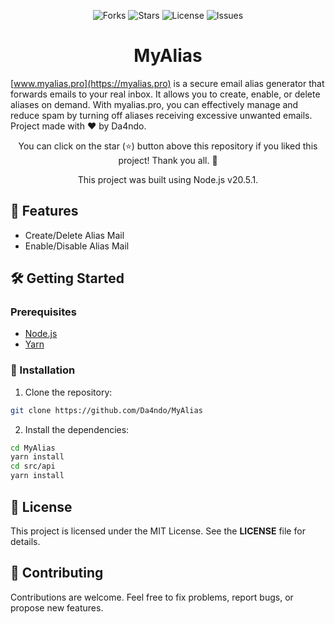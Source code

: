 <p align="center">
  <img src="https://img.shields.io/github/forks/Da4ndo/myalias?label=Forks&color=lime&logo=githubactions&logoColor=lime" alt="Forks">
  <img src="https://img.shields.io/github/stars/Da4ndo/myalias?label=Stars&color=yellow&logo=reverbnation&logoColor=yellow" alt="Stars">
  <img src="https://img.shields.io/github/license/Da4ndo/myalias?label=License&color=808080&logo=gitbook&logoColor=808080" alt="License">
  <img src="https://img.shields.io/github/issues/Da4ndo/myalias?label=Issues&color=red&logo=ifixit&logoColor=red" alt="Issues">
</p>

<h1 align="center">MyAlias</h1>

<p align="center">

[www.myalias.pro](https://myalias.pro) is a secure email alias generator that forwards emails to your real inbox. It allows you to create, enable, or delete aliases on demand. With myalias.pro, you can effectively manage and reduce spam by turning off aliases receiving excessive unwanted emails. Project made with ❤ by Da4ndo.
</p>
<p align="center">
  You can click on the star (⭐️) button above this repository if you liked this project! Thank you all. 🙏
</p>

<p align="center">
  This project was built using Node.js v20.5.1.
</p>

## 🚀 Features

- Create/Delete Alias Mail
- Enable/Disable Alias Mail

## 🛠️ Getting Started

### Prerequisites

- [Node.js](https://nodejs.org/en)
- [Yarn](https://classic.yarnpkg.com/en/docs/install#debian-stable)

### 🔧 Installation

1. Clone the repository:

```bash
git clone https://github.com/Da4ndo/MyAlias
```

2. Install the dependencies:

```bash
cd MyAlias
yarn install
cd src/api
yarn install
```

## 📝 License

This project is licensed under the MIT License. See the **LICENSE** file for details.

## 🤝 Contributing

Contributions are welcome. Feel free to fix problems, report bugs, or propose new features.
